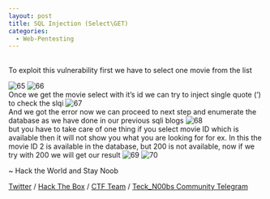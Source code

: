 ```yaml
---
layout: post
title: SQL Injection (Select\GET)
categories:
  - Web-Pentesting
---
```


<br>To exploit this vulnerability first we have to select one movie from the list

![65](https://teckk2.github.io/assets/images/Web%20Pentest/A1/65.png)
![66](https://teckk2.github.io/assets/images/Web%20Pentest/A1/66.png)
<br>Once we get the movie select with it’s id we can try to inject single quote (‘) to check the slqi
![67](https://teckk2.github.io/assets/images/Web%20Pentest/A1/67.png)
<br>And we got the error now we can proceed to next step and enumerate the database as we have done in our previous sqli blogs
![68](https://teckk2.github.io/assets/images/Web%20Pentest/A1/68.png)
<br>but you have to take care of one thing if you select movie ID which is available then it will not show you what you are looking for for ex. In this the movie ID 2 is available in the database, but 200 is not available, now if we try with 200 we will get our result
![69](https://teckk2.github.io/assets/images/Web%20Pentest/A1/69.png)
![70](https://teckk2.github.io/assets/images/Web%20Pentest/A1/70.png)

<p class="message">
  ~ Hack the World and Stay Noob
</p>

[Twitter](https://twitter.com/Teck__K2) / [Hack The Box](https://www.hackthebox.eu/profile/966) / [CTF Team](https://ctftime.org/team/20102) /
[Teck_N00bs Community Telegram](https://t.me/Teck_N00bs)

<script src="https://www.hackthebox.eu/badge/966"> </script>

